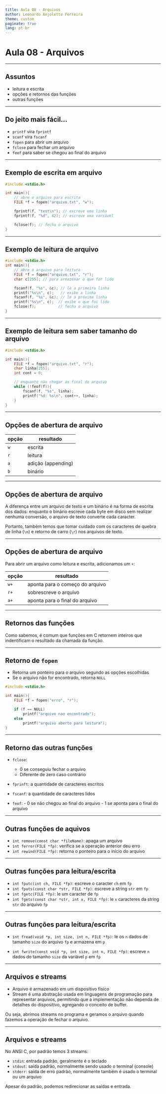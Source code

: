 ```yaml
---
title: Aula 08 - Arquivos
author: Leonardo Anjoletto Ferreira
theme: custom
paginate: true
lang: pt-br
---
```


<!--
_header: CC2632 - Desenvolvimento de Algoritmos
_footer: Leonardo Anjoletto Ferreira
-->

# Aula 08 - Arquivos

---

## Assuntos

- leitura e escrita
- opções e retornos das funções
- outras funções

---

## Do jeito mais fácil...

- `printf` vira `fprintf`
- `scanf` vira `fscanf`
- `fopen` para abrir um arquivo
- `fclose` para fechar um arquivo
- `feof` para saber se chegou ao final do arquivo

---

## Exemplo de escrita em arquivo

```c
#include <stdio.h>

int main(){
    // abre o arquivo para escrita
    FILE *f = fopen("arquivo.txt", "w");

    fprintf(f, "test\n"); // escreve uma linha
    fprintf(f, "%d", 42); // escreve uma variável

    fclose(f); // fecha o arquivo
}
```

---

## Exemplo de leitura de arquivo

```c
#include <stdio.h>
int main(){
    // abre o arquivo para leitura
    FILE *f = fopen("arquivo.txt", "r");
    char c[255]; // para armazenar o que for lido

    fscanf(f, "%s", &c); // le a primeira linha
    printf("%s\n", c);   // exibe a linha
    fscanf(f, "%s", &c); // le a próxima linha
    printf("%s\n", c);  // exibe o que foi lido
    fclose(f);          // fecha o arquivo
}
```

---

## Exemplo de leitura sem saber tamanho do arquivo

```c
#include <stdio.h>

int main(){
    FILE *f = fopen("arquivo.txt", "r");
    char linha[255];
    int cont = 0;

    // enquanto não chegar ao final do arquivo
    while (!feof(f)){
        fscanf(f, "%s", linha);
        printf("%d: %s\n", cont++, linha);
    }
}
```

---

## Opções de abertura de arquivo

| opção | resultado          |
| ----- | ------------------ |
| `w`   | escrita            |
| `r`   | leitura            |
| `a`   | adição (appending) |
| `b`   | binário            |

---

## Opções de abertura de arquivo

A diferença entre um arquivo de texto e um binário é na forma de escrita dos dados: enquanto o binário escreve cada byte em disco sem realizar nenhuma conversão, o arquivo de texto converte cada caracter.

Portanto, também temos que tomar cuidado com os caracteres de quebra de linha (`\n`) e retorno de carro (`\r`) nos arquivos de texto.

---

## Opções de abertura de arquivo

Para abrir um arquivo como leitura e escrita, adicionamos um `+`:

| opção  | resultado                       |
| ------ | ------------------------------- |
| `w+`   | aponta para o começo do arquivo |
| `r+`   | sobrescreve o arquivo           |
| `a+`   | aponta para o final do arquivo  |

---

## Retornos das funções

Como sabemos, é comum que funções em C retornem inteiros que indentificam o resultado da chamada da função.

---

## Retorno de `fopen`

- Retorna um ponteiro para o arquivo segundo as opções escolhidas
- Se o arquivo não for encontrado, retorna `NULL`

```c
#include <stdio.h>

int main(){
    FILE *f = fopen("erro", "r");

    if (f == NULL)
        printf("arquivo nao encontrado");
    else
        printf("arquivo aberto para leitura");
}
```

---

## Retorno das outras funções

- `fclose`:
    - 0 se conseguiu fechar o arquivo
    - Diferente de zero caso contrário

- `fprinft`: a quantidade de caracteres escritos

- `fscanf`: a quantidade de caracteres lidos

- `feof`:
        - 0 se não chegou ao final do arquivo
        - 1 se aponta para o final do arquivo

---

## Outras funções de aquivos

- `int remove(const char *fileName)`: apaga um arquivo
- `int ferror(FILE *fp)`: verifica se a operação anterior deu erro
- `int rewind(FILE *fp)`: retorna o ponteiro para o início do arquivo

---

## Outras funções para leitura/escrita

- `int fputc(int ch, FILE *fp)`: escreve o caracter `ch` em `fp`
- `int fputs(const char *str, FILE *fp)`: escreve a string `str` em `fp`
- `int fgetc(FILE *fp)`: le um caracter de `fp`
- `int fgets(const char *str, int x, FILE *fp)`: le `x` caracteres da string `str` do arquivo `fp`

---

## Outras funções para leitura/escrita

- `int fread(void *p, int size, int n, FILE *fp)`: le os `n` dados de tamanho `size` do arquivo `fp` e armazena em `p`

- `int fwrite(const void *p, int size, int n, FILE *fp)`: escreve `n` dados do tamanho `size` da variável `p` em `fp`

---

## Arquivos e streams

- Arquivo é armazenado em um dispositivo físico
- Stream é uma abstração usada em linguagens de programação para representar arquivos, permitindo que a implementação não dependa de detalhes do dispositivo, agregando o conceito de buffer.

Ou seja, abrimos streams no programa e geramos o arquivo quando fazemos a operação de fechar o arquivo.

---

## Arquivos e streams

No ANSI C, por padrão temos 3 streams:

- `stdin`: entrada padrão, geralmente é o teclado
- `stdout`: saída padrão, normalmente sendo usado o terminal (console)
- `stderr`: saída de erro padrão, normalmente também é usado o terminal ou um arquivo

Apesar do padrão, podemos redirecionar as saídas e entrada.
